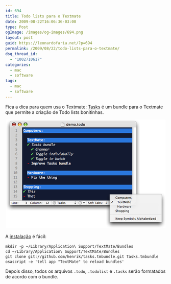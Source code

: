 ```yaml
---
id: 694
title: Todo lists para o Textmate
date: 2009-08-22T16:06:36-03:00
type: Post
ogImage: /images/og-images/694.png
layout: post
guid: https://leonardofaria.net/?p=694
permalink: /2009/08/22/todo-lists-para-o-textmate/
dsq_thread_id:
  - "1002710617"
categories:
  - mac
  - software
tags:
  - mac
  - software
---
```

Fica a dica para quem usa o Textmate: [Tasks](http://github.com/henrik/tasks.tmbundle/) é um bundle para o Textmate que permite a criação de Todo lists bonitinhas.

<center>
  <a href="http://github.com/henrik/tasks.tmbundle/"><img src="/wp-content/uploads/2009/08/textmate_tasks-bundle.png" alt="Tasks" title="Tasks" /></a>
</center>

A [instalação](http://henrik.nyh.se/2007/08/tasks-bundle) é fácil:

```shell
mkdir -p ~/Library/Application\ Support/TextMate/Bundles
cd ~/Library/Application\ Support/TextMate/Bundles
git clone git://github.com/henrik/tasks.tmbundle.git Tasks.tmbundle
osascript -e 'tell app "TextMate" to reload bundles'
```

Depois disso, todos os arquivos `.todo`, `.todolist` e `.tasks` serão formatados de acordo com o bundle.
